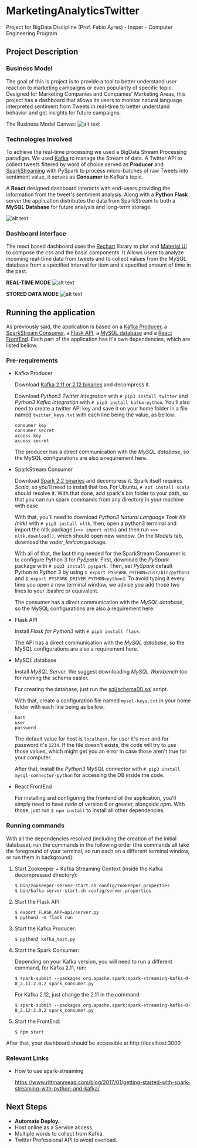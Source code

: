 # MarketingAnalyticsTwitter

Project for BigData Discipline (Prof. Fabio Ayres) - Insper - Computer Engineering Program

## Project Description

### Business Model

The goal of this is project is to provide a tool to better understand user reaction to marketing campaigns or even popularity of
specific topic. Designed for Marketing Companies and Companies' Marketing Areas, this project has a dashboard that allows its users to monitor natural language interpreted sentiment from Tweets in real-time to better understand behavior and get insights for future campaigns.

The Business Model Canvas:
![alt text](https://raw.githubusercontent.com/MatheusDMD/MarketingAnalyticsTwitter/master/images/Canvas.jpeg "Canvas")

### Technologies Involved

To achieve the real-time processing we used a BigData Stream Processing paradigm. We used [Kafka](https://kafka.apache.org/) to manage the Stream of data. A Twitter API to collect tweets filtered by word of choice served as **Producer** and [SparkStreaming](https://spark.apache.org/streaming/) with PySpark to process micro-batches of raw Tweets into sentiment value, it serves as **Consumer** to Kafka's topic.

A **React** designed dashboard interacts with end-users providing the information from the tweet's sentiment analysis. Along with a **Python Flask** server the application distributes the data from SparkStream to both a **MySQL Database** for future analysis and long-term storage.

![alt text](https://raw.githubusercontent.com/MatheusDMD/MarketingAnalyticsTwitter/master/images/Model.jpeg "Model")

### Dashboard Interface

The react based dashboard uses the [Rechart](http://recharts.org/) library to plot and [Material UI](http://www.material-ui.com/) to compose the css and the basic components.
It Allows users to analyze incoming real-time data from tweets and to collect values from the MySQL database from a specified interval for item and a specified amount of time in the past.

**REAL-TIME MODE**
![alt text](https://raw.githubusercontent.com/MatheusDMD/MarketingAnalyticsTwitter/master/images/Screenshot.jpeg "Screenshot")

**STORED DATA MODE**
![alt text](https://raw.githubusercontent.com/MatheusDMD/MarketingAnalyticsTwitter/master/images/Screenshot2.jpeg "Screenshot")

## Running the application

As previously said, the application is based on a [Kafka Producer](kafka_test.py), a
[SparkStream Consumer](spark_consumer.py), a [Flask API](api/server.py), a
[MySQL database](sql/schema00.sql) and a [React FrontEnd](front_end). Each part of the
application has it's own dependencies, which are listed bellow.

### Pre-requirements

  * Kafka Producer

    Download [Kafka 2.11 or 2.12 binaries](https://kafka.apache.org/downloads) and decompress it.

    Download *Python3 Twitter Integration* with `# pip3 install twitter` and *Python3 Kafka Integration* with `# pip3 install kafka-python`. You'll also need to create a twitter API key and save it on your home folder in a file named `twitter_keys.txt` with each line being the value, as bellow:

    ```
    consumer key
    consumer secret
    access key
    access secret
    ```

    The producer has a direct communication with the *MySQL database*, so the MySQL configurations are also a requirement here.

  * SparkStream Consumer

    Download [Spark 2.2 binaries](https://spark.apache.org/downloads.html) and decompress it. Spark itself requires *Scala*, so you'll need to install that too. For Ubuntu, `# apt install scala` should resolve it. With that done, add spark's bin folder to your path, so that you can run spark commands from any directory in your machine with ease.

    With that, you'll need to download *Python3 Natural Language Took Kit (nltk)* with `# pip3 install nltk`, then, open a python3 terminal and import the nltk package (`>>> import nltk`) and then run `>>> nltk.download()`, which should open new window. On the *Models* tab, download the *vader_lexicon* package.

    With all of that, the last thing needed for the SparkStream Consumer is to configure Python 3 for *PySpark*. First, download the *PySpark* package with `# pip3 install pyspark`. Then, set *PySpark* default Python to Python 3 by using `$ export PYSPARK_PYTHON=/usr/bin/python3` and `$ export PYSPARK_DRIVER_PYTHON=python3`. To avoid typing it every time you open a new terminal window, we advise you add those two lines to your .bashrc or equivalent.

    The consumer has a direct communication with the *MySQL database*, so the MySQL configurations are also a requirement here.

  * Flask API

    Install *Flask for Python3* with `# pip3 install flask`.

    The API has a direct communication with the *MySQL database*, so the MySQL configurations are also a requirement here.

  * MySQL database

    Install *MySQL Server*. We suggest downloading *MySQL Workbench* too for running the schema easier.

    For creating the database, just run the [sql/schema00.sql](sql/schema00.sql) script.

    With that, create a configuration file named `mysql-keys.txt` in your home folder with each line being as bellow:

    ```
    host
    user
    password
    ```

    The default value for host is `localhost`, for user it's `root` and for password it's `1234`. If the file doesn't exists, the code will try to use those values, which might get you an error in case those aren't true for your computer.

    After that, install the *Python3 MySQL connector* with `# pip3 install mysql-connector-python` for accessing the DB inside the code.

  * React FrontEnd

    For installing and configuring the frontend of the application, you'll simply need to have *node* of version 6 or greater, alongside *npm*. With those, just run `$ npm install` to install all other dependencies.

### Running commands

  With all the dependencies resolved (including the creation of the initial database), run the commands in the following order (the commands all take the foreground of your terminal, so run each on a different terminal window, or run them in background):

  1. Start Zookeeper + Kafka Streaming Context (inside the Kafka decompressed directory):

     ```
     $ bin/zookeeper-server-start.sh config/zookeeper.properties
     $ bin/kafka-server-start.sh config/server.properties
     ```

  2. Start the Flask API:

     ```
     $ export FLASK_APP=api/server.py
     $ python3 -m flask run
     ```

  3. Start the Kafka Producer:

      `$ python3 kafka_test.py`

  4. Start the Spark Consumer:

     Depending on your Kafka version, you will need to run a different command, for Kafka 2.11, run:

     `$ spark-submit --packages org.apache.spark:spark-streaming-kafka-0-8_2.11:2.0.2 spark_consumer.py`

     For Kafka 2.12, just change the 2.11 in the command:

     ```$ spark-submit --packages org.apache.spark:spark-streaming-kafka-0-8_2.12:2.0.2 spark_consumer.py```


  5. Start the FrontEnd:

     `$ npm start`

After that, your dashboard should be accessible at http://localhost:3000


### Relevant Links

  - How to use spark-streaming

    https://www.rittmanmead.com/blog/2017/01/getting-started-with-spark-streaming-with-python-and-kafka/


## Next Steps
  
  - **Automate Deploy.**
  - Host online as a Service access.
  - Multiple words to collect from Kafka.
  - Twitter Professional API to avoid overload.
